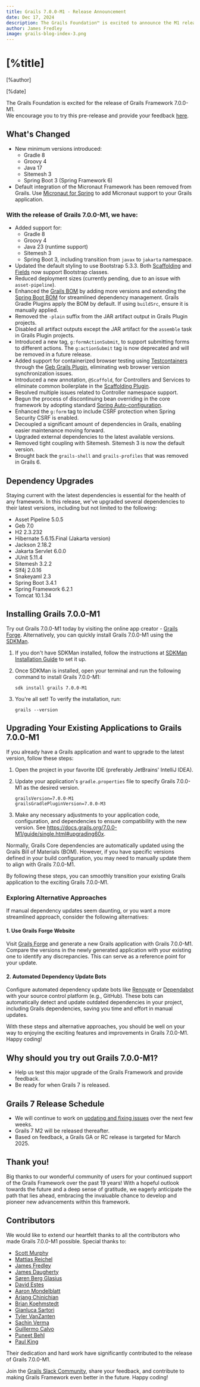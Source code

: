 ```yaml
---
title: Grails 7.0.0-M1 - Release Announcement
date: Dec 17, 2024
description: The Grails Foundation™ is excited to announce the M1 release of Grails Framework 7!
author: James Fredley
image: grails-blog-index-3.png
---
```


# [%title]

[%author]

[%date]

The Grails Foundation is excited for the release of Grails Framework 7.0.0-M1.\
We encourage you to try this pre-release and provide your feedback [here](https://github.com/grails/grails-core/issues).

## What's Changed
* New minimum versions introduced:
  * Gradle 8
  * Groovy 4
  * Java 17
  * Sitemesh 3
  * Spring Boot 3 (Spring Framework 6)
* Default integration of the Micronaut Framework has been removed from Grails. Use [Micronaut for Spring](https://micronaut-projects.github.io/micronaut-spring/latest/guide/) to add Micronaut support to your Grails application.

### With the release of Grails 7.0.0-M1, we have:
* Added support for:
  * Gradle 8
  * Groovy 4
  * Java 23 (runtime support)
  * Sitemesh 3
  * Spring Boot 3, including transition from `javax` to `jakarta` namespace.
* Updated the default styling to use Bootstrap 5.3.3. Both [Scaffolding](https://github.com/grails/scaffolding) and [Fields](https://github.com/gpc/fields) now support Bootstrap classes.
* Reduced deployment sizes (currently pending, due to an issue with `asset-pipeline`).
* Enhanced the [Grails BOM](https://mvnrepository.com/artifact/org.grails/grails-bom) by adding more versions and extending the [Spring Boot BOM](https://mvnrepository.com/artifact/org.springframework.boot/spring-boot-dependencies) for streamlined dependency management. Grails Gradle Plugins apply the BOM by default. If using `buildSrc`, ensure it is manually applied.
* Removed the `-plain` suffix from the JAR artifact output in Grails Plugin projects.
* Disabled all artifact outputs except the JAR artifact for the `assemble` task in Grails Plugin projects.
* Introduced a new tag, `g:formActionSubmit`, to support submitting forms to different actions. The `g:actionSubmit` tag is now deprecated and will be removed in a future release.
* Added support for containerized browser testing using [Testcontainers](https://java.testcontainers.org/) through the [Geb Grails Plugin](https://github.com/grails/geb), eliminating web browser version synchronization issues. 
* Introduced a new annotation, `@Scaffold`, for Controllers and Services to eliminate common boilerplate in the [Scaffolding Plugin](https://github.com/grails/scaffolding).
* Resolved multiple issues related to Controller namespace support.
* Begun the process of discontinuing bean overriding in the core framework by adopting standard [Spring Auto-configuration](https://docs.spring.io/spring-boot/reference/using/auto-configuration.html).
* Enhanced the `g:form` tag to include CSRF protection when Spring Security CSRF is enabled.
* Decoupled a significant amount of dependencies in Grails, enabling easier maintenance moving forward.
* Upgraded external dependencies to the latest available versions.
* Removed tight coupling with Sitemesh. Sitemesh 3 is now the default version.
* Brought back the `grails-shell` and `grails-profiles` that was removed in Grails 6.

## Dependency Upgrades
Staying current with the latest dependencies is essential for the health of any framework. In this release, we've upgraded several dependencies to their latest versions, including but not limited to the following:

- Asset Pipeline 5.0.5
- Geb 7.0
- H2 2.3.232
- Hibernate 5.6.15.Final (Jakarta version)
- Jackson 2.18.2
- Jakarta Servlet 6.0.0
- JUnit 5.11.4
- Sitemesh 3.2.2
- Slf4j 2.0.16
- Snakeyaml 2.3
- Spring Boot 3.4.1
- Spring Framework 6.2.1
- Tomcat 10.1.34

## Installing Grails 7.0.0-M1
Try out Grails 7.0.0-M1 today by visiting the online app creator - [Grails Forge](https://start.grails.org/).
Alternatively, you can quickly install Grails 7.0.0-M1 using the [SDKMan](https://sdkman.io/).

1. If you don't have SDKMan installed, follow the instructions at [SDKMan Installation Guide](https://sdkman.io/install/) to set it up.
2. Once SDKMan is installed, open your terminal and run the following command to install Grails 7.0.0-M1:

    ```shell
    sdk install grails 7.0.0-M1
    ```

3. You're all set! To verify the installation, run:

    ```shell
    grails --version
    ```

## Upgrading Your Existing Applications to Grails 7.0.0-M1

If you already have a Grails application and want to upgrade to the latest version, follow these steps:

1. Open the project in your favorite IDE (preferably JetBrains' IntelliJ IDEA).
2. Update your application's `gradle.properties` file to specify Grails 7.0.0-M1 as the desired version.

    ```properties
    grailsVersion=7.0.0-M1
    grailsGradlePluginVersion=7.0.0-M3
    ```

3. Make any necessary adjustments to your application code, configuration, and dependencies to ensure compatibility with the new version. See https://docs.grails.org/7.0.0-M1/guide/single.html#upgrading60x.

Normally, Grails Core dependencies are automatically updated using the Grails Bill of Materials (BOM). However, if you have specific versions defined in your build configuration, you may need to manually update them to align with Grails 7.0.0-M1.

By following these steps, you can smoothly transition your existing Grails application to the exciting Grails 7.0.0-M1.

### Exploring Alternative Approaches

If manual dependency updates seem daunting, or you want a more streamlined approach, consider the following alternatives:

#### 1. Use Grails Forge Website

Visit [Grails Forge](https://start.grails.org) and generate a new Grails application with Grails 7.0.0-M1. Compare the versions in the newly generated application with your existing one to identify any discrepancies. This can serve as a reference point for your update.

#### 2. Automated Dependency Update Bots

Configure automated dependency update bots like [Renovate](https://docs.renovatebot.com/) or [Dependabot](https://dependabot.com/) with your source control platform (e.g., GitHub). These bots can automatically detect and update outdated dependencies in your project, including Grails dependencies, saving you time and effort in manual updates.

With these steps and alternative approaches, you should be well on your way to enjoying the exciting features and improvements in Grails 7.0.0-M1. Happy coding!

## Why should you try out Grails 7.0.0-M1?

- Help us test this major upgrade of the Grails Framework and provide feedback.
- Be ready for when Grails 7 is released.

## Grails 7 Release Schedule

- We will continue to work on [updating and fixing issues](https://github.com/orgs/grails/projects/3) over the next few weeks.
- Grails 7 M2 will be released thereafter. 
- Based on feedback, a Grails GA or RC release is targeted for March 2025.

## Thank you!
Big thanks to our wonderful community of users for your continued support of the Grails Framework over the past 19 years!
With a hopeful outlook towards the future and a deep sense of gratitude, we eagerly anticipate the path that lies ahead, embracing the invaluable chance to develop and pioneer new advancements within this framework.

## Contributors

We would like to extend our heartfelt thanks to all the contributors who made Grails 7.0.0-M1 possible. Special thanks to:

* [Scott Murphy](https://github.com/codeconsole)
* [Mattias Reichel](https://github.com/matrei)
* [James Fredley](https://github.com/jamesfredley)
* [James Daugherty](https://github.com/jdaugherty)
* [Søren Berg Glasius](https://github.com/sbglasius)
* [David Estes](https://github.com/davydotcom)
* [Aaron Mondelblatt](https://github.com/amondel2)
* [Arjang Chinichian](https://github.com/arjangch)
* [Brian Koehmstedt](https://github.com/bkoehm)
* [Gianluca Sartori](https://github.com/gsartori)
* [Tyler VanZanten](https://github.com/tylervz)
* [Sachin Verma](https://github.com/vsachinv)
* [Guillermo Calvo](https://github.com/guillermocalvo)
* [Puneet Behl](https://github.com/puneetbehl)
* [Paul King](https://github.com/paulk-asert)

Their dedication and hard work have significantly contributed to the release of Grails 7.0.0-M1.

Join the [Grails Slack Community](https://grails.slack.com), share your feedback, and contribute to making Grails Framework even better in the future. Happy coding!

